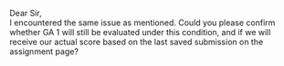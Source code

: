 Dear Sir,  
I encountered the same issue as mentioned. Could you please confirm whether GA
1 will still be evaluated under this condition, and if we will receive our
actual score based on the last saved submission on the assignment page?